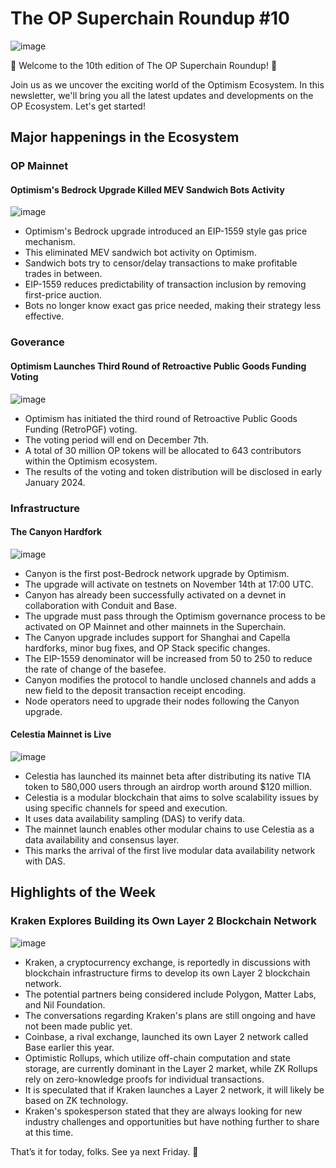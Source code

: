 # The OP Superchain Roundup #10
![image](https://github.com/The-OP-Superchain-Roundup/weekly-roundup/assets/147209458/011965cc-7ac0-4a14-8b2a-9e85252fa4fe)

🌟 Welcome to the 10th edition of The OP Superchain Roundup! 🌟 

Join us as we uncover the exciting world of the Optimism Ecosystem. In this newsletter, we'll bring you all the latest updates and developments on the OP Ecosystem. Let's get started!

## Major happenings in the Ecosystem
### OP Mainnet
#### Optimism's Bedrock Upgrade Killed MEV Sandwich Bots Activity
![image](https://github.com/The-OP-Superchain-Roundup/weekly-roundup/assets/147209458/d19c6cf3-0aa4-427e-a2e1-d7683c97b073)

- Optimism's Bedrock upgrade introduced an EIP-1559 style gas price mechanism.
- This eliminated MEV sandwich bot activity on Optimism.
- Sandwich bots try to censor/delay transactions to make profitable trades in between.
- EIP-1559 reduces predictability of transaction inclusion by removing first-price auction.
- Bots no longer know exact gas price needed, making their strategy less effective.
  
### Goverance
#### Optimism Launches Third Round of Retroactive Public Goods Funding Voting
![image](https://github.com/The-OP-Superchain-Roundup/weekly-roundup/assets/147209458/42db966d-032e-4293-853e-b8b54e80d7c5)

- Optimism has initiated the third round of Retroactive Public Goods Funding (RetroPGF) voting.
- The voting period will end on December 7th.
- A total of 30 million OP tokens will be allocated to 643 contributors within the Optimism ecosystem.
- The results of the voting and token distribution will be disclosed in early January 2024.

### Infrastructure
#### The Canyon Hardfork
![image](https://github.com/The-OP-Superchain-Roundup/weekly-roundup/assets/147209458/c11813e6-2c14-4f23-9739-439a0be70b99)

- Canyon is the first post-Bedrock network upgrade by Optimism.
- The upgrade will activate on testnets on November 14th at 17:00 UTC.
- Canyon has already been successfully activated on a devnet in collaboration with Conduit and Base.
- The upgrade must pass through the Optimism governance process to be activated on OP Mainnet and other mainnets in the Superchain.
- The Canyon upgrade includes support for Shanghai and Capella hardforks, minor bug fixes, and OP Stack specific changes.
- The EIP-1559 denominator will be increased from 50 to 250 to reduce the rate of change of the basefee.
- Canyon modifies the protocol to handle unclosed channels and adds a new field to the deposit transaction receipt encoding.
- Node operators need to upgrade their nodes following the Canyon upgrade.

#### Celestia Mainnet is Live
![image](https://github.com/The-OP-Superchain-Roundup/weekly-roundup/assets/147209458/18b40e04-6fe1-46e4-942c-a72d68861f4f)

- Celestia has launched its mainnet beta after distributing its native TIA token to 580,000 users through an airdrop worth around $120 million.
- Celestia is a modular blockchain that aims to solve scalability issues by using specific channels for speed and execution. 
- It uses data availability sampling (DAS) to verify data.
- The mainnet launch enables other modular chains to use Celestia as a data availability and consensus layer. 
- This marks the arrival of the first live modular data availability network with DAS.

## Highlights of the Week
### Kraken Explores Building its Own Layer 2 Blockchain Network
![image](https://github.com/The-OP-Superchain-Roundup/weekly-roundup/assets/147209458/086b033d-d0d3-4ac1-bc77-1630ecc62470)

- Kraken, a cryptocurrency exchange, is reportedly in discussions with blockchain infrastructure firms to develop its own Layer 2 blockchain network.
- The potential partners being considered include Polygon, Matter Labs, and Nil Foundation.
- The conversations regarding Kraken's plans are still ongoing and have not been made public yet.
- Coinbase, a rival exchange, launched its own Layer 2 network called Base earlier this year.
- Optimistic Rollups, which utilize off-chain computation and state storage, are currently dominant in the Layer 2 market, while ZK Rollups rely on zero-knowledge proofs for individual transactions.
- It is speculated that if Kraken launches a Layer 2 network, it will likely be based on ZK technology.
- Kraken's spokesperson stated that they are always looking for new industry challenges and opportunities but have nothing further to share at this time.

That’s it for today, folks. See ya next Friday. 🧢
